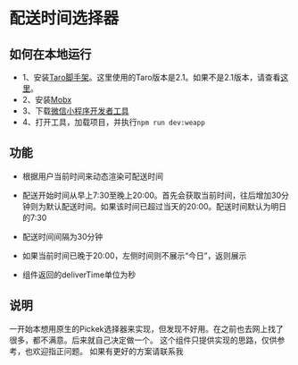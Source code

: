 # 配送时间选择器

## 如何在本地运行
* 1、安装[Taro脚手架](https://taro-docs.jd.com/taro/docs/GETTING-STARTED)。这里使用的Taro版本是2.1。如果不是2.1版本，请查看[这里](https://taro-docs.jd.com/taro/docs/GETTING-STARTED#%E4%BF%9D%E6%8C%81-tarojscli-%E7%9A%84%E7%89%88%E6%9C%AC%E4%B8%8E%E5%90%84%E7%AB%AF%E4%BE%9D%E8%B5%96%E7%89%88%E6%9C%AC%E4%B8%80%E8%87%B4)。
* 2、安装[Mobx](https://taro-docs.jd.com/taro/docs/mobx)
* 3、下载[微信小程序开发者工具](https://developers.weixin.qq.com/miniprogram/dev/devtools/download.html)
* 4、打开工具，加载项目，并执行``` npm run dev:weapp ```

## 功能
* 根据用户当前时间来动态渲染可配送时间

* 配送开始时间从早上7:30至晚上20:00。首先会获取当前时间，往后增加30分钟则为默认配送时间。如果该时间已超过当天的20:00。配送时间默认为明日的7:30

* 配送时间间隔为30分钟

* 如果当前时间已晚于20:00，左侧时间则不展示“今日”，返则展示

* 组件返回的deliverTime单位为秒

## 说明
一开始本想用原生的Pickek选择器来实现，但发现不好用。在之前也去网上找了很多，都不满意。后来就自己决定做一个。
这个组件只提供实现的思路，仅供参考，也欢迎指正问题。
如果有更好的方案请联系我

